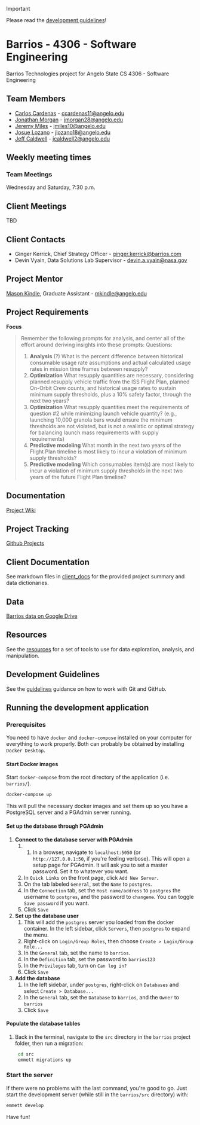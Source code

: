> [!IMPORTANT]
> Please read the [development guidelines](#development-guidelines)!

# Barrios - 4306 - Software Engineering
Barrios Technologies project for Angelo State CS 4306 - Software Engineering

## Team Members
- [Carlos Cardenas](https://github.com/arcxcc) - ccardenas11@angelo.edu
- [Jonathan Morgan](https://github.com/jmorgan28-01) - jmorgan28@angelo.edu
- [Jeremy Miles](https://github.com/jeremymiles) - jmiles10@angelo.edu
- [Josue Lozano](https://github.com/jlozano23) - jlozano18@angelo.edu
- [Jeff Caldwell](https://github.com/nemo-omen) - jcaldwell2@angelo.edu

## Weekly meeting times

### Team Meetings

Wednesday and Saturday, 7:30 p.m.

## Client Meetings

TBD

## Client Contacts
- Ginger Kerrick, Chief Strategy Officer - ginger.kerrick@barrios.com
- Devin Vyain, Data Solutions Lab Supervisor - devin.a.vyain@nasa.gov

## Project Mentor
[Mason Kindle](https://www.angelo.edu/live/profiles/13285-mason-kindle),  Graduate Assistant  - mkindle@angelo.edu

## Project Requirements
**Focus**

> Remember the following prompts for analysis, and center all of the effort around deriving insights into these prompts:
> Questions:
> 1. __Analysis__ (?)
> What is the percent difference between historical consumable usage rate assumptions and actual calculated usage rates in mission time frames between resupply?
> 2. __Optimization__
> What resupply quantities are necessary, considering planned resupply vehicle traffic from the ISS Flight Plan, planned On-Orbit Crew counts, and historical usage rates to sustain minimum supply thresholds, plus a 10% safety factor, through the next two years?
> 3. __Optimization__
> What resupply quantities meet the requirements of question \#2 while minimizing launch vehicle quantity? (e.g., launching 10,000 granola bars would ensure the minimum thresholds are not violated, but is not a realistic or optimal strategy for balancing launch mass requirements with supply requirements)
> 4. __Predictive modeling__
> What month in the next two years of the Flight Plan timeline is most likely to incur a violation of minimum supply thresholds?
> 5. __Predictive modeling__
> Which consumables item(s) are most likely to incur a violation of minimum supply thresholds in the next two years of the future Flight Plan timeline?

## Documentation
[Project Wiki](https://github.com/4306-team-noname/barrios/wiki)

## Project Tracking
[Github Projects](https://github.com/orgs/4306-team-noname/projects/1)

## Client Documentation
See markdown files in [client_docs](./client_docs) for the provided project summary and data dictionaries.

## Data
[Barrios data on Google Drive](https://drive.google.com/drive/u/0/folders/1QjZAWA7KyjAwYDQU2jbEDuHuvXdkoxZB)

## Resources
See the [resources](docs/resources.md) for a set of tools to use for data exploration, analysis, and manipulation.

## Development Guidelines
See the [guidelines](docs/guidelines.md) guidance on how to work with Git and GitHub.

## Running the development application

### Prerequisites
You need to have `docker` and `docker-compose` installed on your computer for everything to work properly. Both can probably be obtained by installing `Docker Desktop`.

#### Start Docker images
Start `docker-compose` from the root directory of the application (i.e. `barrios/`).

```bash
docker-compose up
```
This will pull the necessary docker images and set them up so you have a PostgreSQL server and a PGAdmin server running.

#### Set up the database through PGAdmin
1. __Connect to the database server with PGAdmin__
   1. 1. In a browser, navigate to `localhost:5050` (or `http://127.0.0.1:50`, if you're feeling verbose). This will open a setup page for PGAdmin. It will ask you to set a master password. Set it to whatever you want.
   2. In `Quick Links` on the front page, click `Add New Server`.
   3. On the tab labeled `General`, set the `Name` to `postgres`.
   4. In the `Connection` tab, set the `Host name/address` to `postgres` the username to `postgres`, and the password to `changeme`. You can toggle `Save password` if you want.
   5. Click `Save`
2. __Set up the database user__
   1. This will add the `postgres` server you loaded from the docker container. In the left sidebar, click `Servers`, then `postgres` to expand the menu.
   2. Right-click on `Login/Group Roles`, then choose `Create > Login/Group Role...`
   3. In the `General` tab, set the name to `barrios`.
   4.  In the `Definition` tab, set the password to `barrios123`
   5.  In the `Privileges` tab, turn on `Can log in?`
   6.  Click `Save`
3.  __Add the database__
    1.  In the left sidebar, under `postgres`, right-click on `Databases` and select `Create > Database...`
    2.  In the `General` tab, set the `Database` to `barrios`, and the `Owner` to `barrios`
    3.  Click `Save`

#### Populate the database tables
1. Back in the terminal, navigate to the `src` directory in the `barrios` project folder, then run a migration:
   ```bash
    cd src
    emmett migrations up
   ```

### Start the server
If there were no problems with the last command, you're good to go. Just start the development server (while still in the `barrios/src` directory) with:

```bash
emmett develop
```

Have fun!